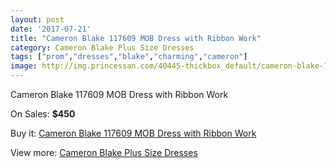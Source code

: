 ```yaml
---
layout: post
date: '2017-07-21'
title: "Cameron Blake 117609 MOB Dress with Ribbon Work"
category: Cameron Blake Plus Size Dresses
tags: ["prom","dresses","blake","charming","cameron"]
image: http://img.princessan.com/40445-thickbox_default/cameron-blake-117609-mob-dress-with-ribbon-work.jpg
---
```

Cameron Blake 117609 MOB Dress with Ribbon Work

On Sales: **$450**
<a href="https://www.princessan.com/en/cameron-blake-plus-size-dresses/18933-cameron-blake-117609-mob-dress-with-ribbon-work.html"><amp-img layout="responsive" width="600" height="600" src="//img.princessan.com/40445-thickbox_default/cameron-blake-117609-mob-dress-with-ribbon-work.jpg" alt="Cameron Blake 117609 MOB Dress with Ribbon Work 0" /></a>
<a href="https://www.princessan.com/en/cameron-blake-plus-size-dresses/18933-cameron-blake-117609-mob-dress-with-ribbon-work.html"><amp-img layout="responsive" width="600" height="600" src="//img.princessan.com/40447-thickbox_default/cameron-blake-117609-mob-dress-with-ribbon-work.jpg" alt="Cameron Blake 117609 MOB Dress with Ribbon Work 1" /></a>
<a href="https://www.princessan.com/en/cameron-blake-plus-size-dresses/18933-cameron-blake-117609-mob-dress-with-ribbon-work.html"><amp-img layout="responsive" width="600" height="600" src="//img.princessan.com/40446-thickbox_default/cameron-blake-117609-mob-dress-with-ribbon-work.jpg" alt="Cameron Blake 117609 MOB Dress with Ribbon Work 2" /></a>

Buy it: [Cameron Blake 117609 MOB Dress with Ribbon Work](https://www.princessan.com/en/cameron-blake-plus-size-dresses/18933-cameron-blake-117609-mob-dress-with-ribbon-work.html "Cameron Blake 117609 MOB Dress with Ribbon Work")

View more: [Cameron Blake Plus Size Dresses](https://www.princessan.com/en/178-cameron-blake-plus-size-dresses "Cameron Blake Plus Size Dresses")